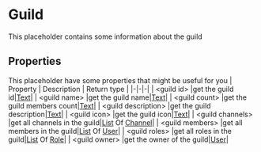 # Guild
This placeholder contains some information about the guild

## Properties
This placeholder have some properties that might be useful for you
| Property      | Description | Return type |
|-|-|-|
| \<guild id\> |get the guild id|[Text](./text.md)|
| \<guild name\> |get the guild name|[Text](./text.md)|
| \<guild count\> |get the guild members count|[Text](./text.md)|
| \<guild description\> |get the guild description|[Text](./text.md)|
| \<guild icon\> |get the guild icon|[Text](./text.md)|
| \<guild channels\> |get all channels in the guild|[List](./list.md) Of [Channel](./channel.md)|
| \<guild members\> |get all members in the guild|[List](./list.md) Of [User](./user.md)|
| \<guild roles\> |get all roles in the guild|[List](./list.md) Of [Role](./role.md)|
| \<guild owner\> |get the owner of the guild|[User](./user.md)|